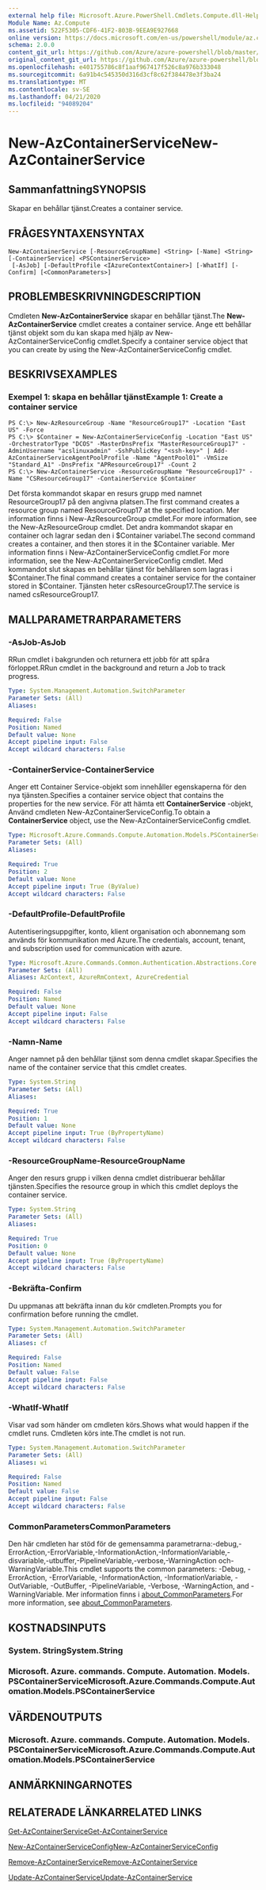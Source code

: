 ```yaml
---
external help file: Microsoft.Azure.PowerShell.Cmdlets.Compute.dll-Help.xml
Module Name: Az.Compute
ms.assetid: 522F5305-CDF6-41F2-803B-9EEA9E927668
online version: https://docs.microsoft.com/en-us/powershell/module/az.compute/new-azcontainerservice
schema: 2.0.0
content_git_url: https://github.com/Azure/azure-powershell/blob/master/src/Compute/Compute/help/New-AzContainerService.md
original_content_git_url: https://github.com/Azure/azure-powershell/blob/master/src/Compute/Compute/help/New-AzContainerService.md
ms.openlocfilehash: e401755786c8f1aaf967417f526c8a976b333048
ms.sourcegitcommit: 6a91b4c545350d316d3cf8c62f384478e3f3ba24
ms.translationtype: MT
ms.contentlocale: sv-SE
ms.lasthandoff: 04/21/2020
ms.locfileid: "94089204"
---
```

# <span data-ttu-id="c6d10-101">New-AzContainerService</span><span class="sxs-lookup"><span data-stu-id="c6d10-101">New-AzContainerService</span></span>

## <span data-ttu-id="c6d10-102">Sammanfattning</span><span class="sxs-lookup"><span data-stu-id="c6d10-102">SYNOPSIS</span></span>
<span data-ttu-id="c6d10-103">Skapar en behållar tjänst.</span><span class="sxs-lookup"><span data-stu-id="c6d10-103">Creates a container service.</span></span>

## <span data-ttu-id="c6d10-104">FRÅGESYNTAXEN</span><span class="sxs-lookup"><span data-stu-id="c6d10-104">SYNTAX</span></span>

```
New-AzContainerService [-ResourceGroupName] <String> [-Name] <String> [-ContainerService] <PSContainerService>
 [-AsJob] [-DefaultProfile <IAzureContextContainer>] [-WhatIf] [-Confirm] [<CommonParameters>]
```

## <span data-ttu-id="c6d10-105">PROBLEMBESKRIVNING</span><span class="sxs-lookup"><span data-stu-id="c6d10-105">DESCRIPTION</span></span>
<span data-ttu-id="c6d10-106">Cmdleten **New-AzContainerService** skapar en behållar tjänst.</span><span class="sxs-lookup"><span data-stu-id="c6d10-106">The **New-AzContainerService** cmdlet creates a container service.</span></span>
<span data-ttu-id="c6d10-107">Ange ett behållar tjänst objekt som du kan skapa med hjälp av New-AzContainerServiceConfig cmdlet.</span><span class="sxs-lookup"><span data-stu-id="c6d10-107">Specify a container service object that you can create by using the New-AzContainerServiceConfig cmdlet.</span></span>

## <span data-ttu-id="c6d10-108">BESKRIVS</span><span class="sxs-lookup"><span data-stu-id="c6d10-108">EXAMPLES</span></span>

### <span data-ttu-id="c6d10-109">Exempel 1: skapa en behållar tjänst</span><span class="sxs-lookup"><span data-stu-id="c6d10-109">Example 1: Create a container service</span></span>
```
PS C:\> New-AzResourceGroup -Name "ResourceGroup17" -Location "East US" -Force
PS C:\> $Container = New-AzContainerServiceConfig -Location "East US" -OrchestratorType "DCOS" -MasterDnsPrefix "MasterResourceGroup17" -AdminUsername "acslinuxadmin" -SshPublicKey "<ssh-key>" | Add-AzContainerServiceAgentPoolProfile -Name "AgentPool01" -VmSize "Standard_A1" -DnsPrefix "APResourceGroup17" -Count 2
PS C:\> New-AzContainerService -ResourceGroupName "ResourceGroup17" -Name "CSResourceGroup17" -ContainerService $Container
```

<span data-ttu-id="c6d10-110">Det första kommandot skapar en resurs grupp med namnet ResourceGroup17 på den angivna platsen.</span><span class="sxs-lookup"><span data-stu-id="c6d10-110">The first command creates a resource group named ResourceGroup17 at the specified location.</span></span>
<span data-ttu-id="c6d10-111">Mer information finns i New-AzResourceGroup cmdlet.</span><span class="sxs-lookup"><span data-stu-id="c6d10-111">For more information, see the New-AzResourceGroup cmdlet.</span></span>
<span data-ttu-id="c6d10-112">Det andra kommandot skapar en container och lagrar sedan den i $Container variabel.</span><span class="sxs-lookup"><span data-stu-id="c6d10-112">The second command creates a container, and then stores it in the $Container variable.</span></span>
<span data-ttu-id="c6d10-113">Mer information finns i New-AzContainerServiceConfig cmdlet.</span><span class="sxs-lookup"><span data-stu-id="c6d10-113">For more information, see the New-AzContainerServiceConfig cmdlet.</span></span>
<span data-ttu-id="c6d10-114">Med kommandot slut skapas en behållar tjänst för behållaren som lagras i $Container.</span><span class="sxs-lookup"><span data-stu-id="c6d10-114">The final command creates a container service for the container stored in $Container.</span></span>
<span data-ttu-id="c6d10-115">Tjänsten heter csResourceGroup17.</span><span class="sxs-lookup"><span data-stu-id="c6d10-115">The service is named csResourceGroup17.</span></span>

## <span data-ttu-id="c6d10-116">MALLPARAMETRAR</span><span class="sxs-lookup"><span data-stu-id="c6d10-116">PARAMETERS</span></span>

### <span data-ttu-id="c6d10-117">-AsJob</span><span class="sxs-lookup"><span data-stu-id="c6d10-117">-AsJob</span></span>
<span data-ttu-id="c6d10-118">RRun cmdlet i bakgrunden och returnera ett jobb för att spåra förloppet.</span><span class="sxs-lookup"><span data-stu-id="c6d10-118">RRun cmdlet in the background and return a Job to track progress.</span></span>

```yaml
Type: System.Management.Automation.SwitchParameter
Parameter Sets: (All)
Aliases:

Required: False
Position: Named
Default value: None
Accept pipeline input: False
Accept wildcard characters: False
```

### <span data-ttu-id="c6d10-119">-ContainerService</span><span class="sxs-lookup"><span data-stu-id="c6d10-119">-ContainerService</span></span>
<span data-ttu-id="c6d10-120">Anger ett Container Service-objekt som innehåller egenskaperna för den nya tjänsten.</span><span class="sxs-lookup"><span data-stu-id="c6d10-120">Specifies a container service object that contains the properties for the new service.</span></span>
<span data-ttu-id="c6d10-121">För att hämta ett **ContainerService** -objekt, Använd cmdleten New-AzContainerServiceConfig.</span><span class="sxs-lookup"><span data-stu-id="c6d10-121">To obtain a **ContainerService** object, use the New-AzContainerServiceConfig cmdlet.</span></span>

```yaml
Type: Microsoft.Azure.Commands.Compute.Automation.Models.PSContainerService
Parameter Sets: (All)
Aliases:

Required: True
Position: 2
Default value: None
Accept pipeline input: True (ByValue)
Accept wildcard characters: False
```

### <span data-ttu-id="c6d10-122">-DefaultProfile</span><span class="sxs-lookup"><span data-stu-id="c6d10-122">-DefaultProfile</span></span>
<span data-ttu-id="c6d10-123">Autentiseringsuppgifter, konto, klient organisation och abonnemang som används för kommunikation med Azure.</span><span class="sxs-lookup"><span data-stu-id="c6d10-123">The credentials, account, tenant, and subscription used for communication with azure.</span></span>

```yaml
Type: Microsoft.Azure.Commands.Common.Authentication.Abstractions.Core.IAzureContextContainer
Parameter Sets: (All)
Aliases: AzContext, AzureRmContext, AzureCredential

Required: False
Position: Named
Default value: None
Accept pipeline input: False
Accept wildcard characters: False
```

### <span data-ttu-id="c6d10-124">-Namn</span><span class="sxs-lookup"><span data-stu-id="c6d10-124">-Name</span></span>
<span data-ttu-id="c6d10-125">Anger namnet på den behållar tjänst som denna cmdlet skapar.</span><span class="sxs-lookup"><span data-stu-id="c6d10-125">Specifies the name of the container service that this cmdlet creates.</span></span>

```yaml
Type: System.String
Parameter Sets: (All)
Aliases:

Required: True
Position: 1
Default value: None
Accept pipeline input: True (ByPropertyName)
Accept wildcard characters: False
```

### <span data-ttu-id="c6d10-126">-ResourceGroupName</span><span class="sxs-lookup"><span data-stu-id="c6d10-126">-ResourceGroupName</span></span>
<span data-ttu-id="c6d10-127">Anger den resurs grupp i vilken denna cmdlet distribuerar behållar tjänsten.</span><span class="sxs-lookup"><span data-stu-id="c6d10-127">Specifies the resource group in which this cmdlet deploys the container service.</span></span>

```yaml
Type: System.String
Parameter Sets: (All)
Aliases:

Required: True
Position: 0
Default value: None
Accept pipeline input: True (ByPropertyName)
Accept wildcard characters: False
```

### <span data-ttu-id="c6d10-128">-Bekräfta</span><span class="sxs-lookup"><span data-stu-id="c6d10-128">-Confirm</span></span>
<span data-ttu-id="c6d10-129">Du uppmanas att bekräfta innan du kör cmdleten.</span><span class="sxs-lookup"><span data-stu-id="c6d10-129">Prompts you for confirmation before running the cmdlet.</span></span>

```yaml
Type: System.Management.Automation.SwitchParameter
Parameter Sets: (All)
Aliases: cf

Required: False
Position: Named
Default value: False
Accept pipeline input: False
Accept wildcard characters: False
```

### <span data-ttu-id="c6d10-130">-WhatIf</span><span class="sxs-lookup"><span data-stu-id="c6d10-130">-WhatIf</span></span>
<span data-ttu-id="c6d10-131">Visar vad som händer om cmdleten körs.</span><span class="sxs-lookup"><span data-stu-id="c6d10-131">Shows what would happen if the cmdlet runs.</span></span>
<span data-ttu-id="c6d10-132">Cmdleten körs inte.</span><span class="sxs-lookup"><span data-stu-id="c6d10-132">The cmdlet is not run.</span></span>

```yaml
Type: System.Management.Automation.SwitchParameter
Parameter Sets: (All)
Aliases: wi

Required: False
Position: Named
Default value: False
Accept pipeline input: False
Accept wildcard characters: False
```

### <span data-ttu-id="c6d10-133">CommonParameters</span><span class="sxs-lookup"><span data-stu-id="c6d10-133">CommonParameters</span></span>
<span data-ttu-id="c6d10-134">Den här cmdleten har stöd för de gemensamma parametrarna:-debug,-ErrorAction,-ErrorVariable,-InformationAction,-InformationVariable,-disvariable,-utbuffer,-PipelineVariable,-verbose,-WarningAction och-WarningVariable.</span><span class="sxs-lookup"><span data-stu-id="c6d10-134">This cmdlet supports the common parameters: -Debug, -ErrorAction, -ErrorVariable, -InformationAction, -InformationVariable, -OutVariable, -OutBuffer, -PipelineVariable, -Verbose, -WarningAction, and -WarningVariable.</span></span> <span data-ttu-id="c6d10-135">Mer information finns i [about_CommonParameters](http://go.microsoft.com/fwlink/?LinkID=113216).</span><span class="sxs-lookup"><span data-stu-id="c6d10-135">For more information, see [about_CommonParameters](http://go.microsoft.com/fwlink/?LinkID=113216).</span></span>

## <span data-ttu-id="c6d10-136">KOSTNADS</span><span class="sxs-lookup"><span data-stu-id="c6d10-136">INPUTS</span></span>

### <span data-ttu-id="c6d10-137">System. String</span><span class="sxs-lookup"><span data-stu-id="c6d10-137">System.String</span></span>

### <span data-ttu-id="c6d10-138">Microsoft. Azure. commands. Compute. Automation. Models. PSContainerService</span><span class="sxs-lookup"><span data-stu-id="c6d10-138">Microsoft.Azure.Commands.Compute.Automation.Models.PSContainerService</span></span>

## <span data-ttu-id="c6d10-139">VÄRDEN</span><span class="sxs-lookup"><span data-stu-id="c6d10-139">OUTPUTS</span></span>

### <span data-ttu-id="c6d10-140">Microsoft. Azure. commands. Compute. Automation. Models. PSContainerService</span><span class="sxs-lookup"><span data-stu-id="c6d10-140">Microsoft.Azure.Commands.Compute.Automation.Models.PSContainerService</span></span>

## <span data-ttu-id="c6d10-141">ANMÄRKNINGAR</span><span class="sxs-lookup"><span data-stu-id="c6d10-141">NOTES</span></span>

## <span data-ttu-id="c6d10-142">RELATERADE LÄNKAR</span><span class="sxs-lookup"><span data-stu-id="c6d10-142">RELATED LINKS</span></span>

[<span data-ttu-id="c6d10-143">Get-AzContainerService</span><span class="sxs-lookup"><span data-stu-id="c6d10-143">Get-AzContainerService</span></span>](./Get-AzContainerService.md)

[<span data-ttu-id="c6d10-144">New-AzContainerServiceConfig</span><span class="sxs-lookup"><span data-stu-id="c6d10-144">New-AzContainerServiceConfig</span></span>](./New-AzContainerServiceConfig.md)

[<span data-ttu-id="c6d10-145">Remove-AzContainerService</span><span class="sxs-lookup"><span data-stu-id="c6d10-145">Remove-AzContainerService</span></span>](./Remove-AzContainerService.md)

[<span data-ttu-id="c6d10-146">Update-AzContainerService</span><span class="sxs-lookup"><span data-stu-id="c6d10-146">Update-AzContainerService</span></span>](./Update-AzContainerService.md)


